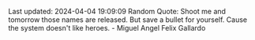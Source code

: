 Last updated: 2024-04-04 19:09:09
Random Quote: Shoot me and tomorrow those names are released. But save a bullet for yourself. Cause the system doesn't like heroes. - Miguel Angel Felix Gallardo